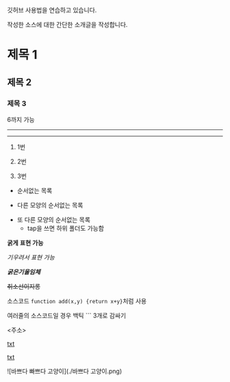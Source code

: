 깃허브 사용법을 연습하고 있습니다.

작성한 소스에 대한 간단한 소개글을 작성합니다.

# 제목 1

## 제목 2

### 제목 3 

6까지 가능

---

***

1. 1번

2. 2번

3. 3번

- 순서없는 목록

* 다른 모양의 순서없는 목록

+ 또 다른 모양의 순서없는 목록
  - tap을 쓰면 하위 폴더도 가능함
 
**굵게** __표현 가능__

*기우려서* _표현 가능_

***굵은***___기울임체___

~~취소선이지롱~~

소스코드 `function add(x,y) {return x+y}`처럼 사용

여러줄의 소스코드일 경우 백틱 ``` 3개로 감싸기

<주소>

[txt](주소)

[txt](주소, "부가 설명")

![바쁘다 빠쁘다 고양이](./바쁘다 고양이.png)
